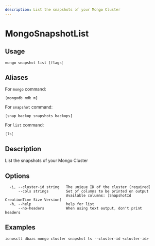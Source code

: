 ```yaml
---
description: List the snapshots of your Mongo Cluster
---
```


# MongoSnapshotList

## Usage

```text
mongo snapshot list [flags]
```

## Aliases

For `mongo` command:

```text
[mongodb mdb m]
```

For `snapshot` command:

```text
[snap backup snapshots backups]
```

For `list` command:

```text
[ls]
```

## Description

List the snapshots of your Mongo Cluster

## Options

```text
  -i, --cluster-id string   The unique ID of the cluster (required)
      --cols strings        Set of columns to be printed on output 
                            Available columns: [SnapshotId CreationTime Size Version]
  -h, --help                help for list
      --no-headers          When using text output, don't print headers
```

## Examples

```text
ionosctl dbaas mongo cluster snapshot ls --cluster-id <cluster-id>
```

